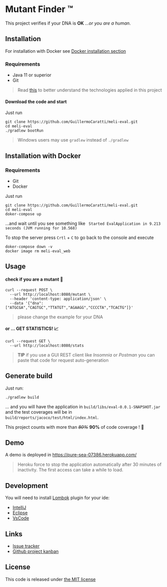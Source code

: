 # Mutant Finder ™ 
This project verifies if your DNA is **OK** _...or you are a human_.

## Installation

For installation with Docker see [Docker installation section](#installation-with-docker)

### Requirements
* Java 11 or superior
* Git
> Read [this](./README.md) to better understand the technologies applied in this  project

#### Download the code and start 

Just run
```shell script
git clone https://github.com/GuillermoCaratti/meli-eval.git
cd meli-eval
./gradlew bootRun
```
> Windows users may use `gradlew` instead of `./gradlew` 

## Installation with Docker

### Requirements
* Git
* Docker

Just run
```shell 
git clone https://github.com/GuillermoCaratti/meli-eval.git
cd meli-eval
doker-compose up
```

...and wait until you see something like ` Started EvalApplication in 9.213 seconds (JVM running for 10.568)`

To stop the server press `Crtl` + `C` to go back to the console and execute

```shell 
doker-compose down -v
docker image rm meli-eval_web
```

## Usage
#### check if you are a mutant :passport_control:

```shell script
curl --request POST \
  --url http://localhost:8080/mutant \
  --header 'content-type: application/json' \
  --data '{"dna":["ATGCGA","CAGTGC","TTATGT","AGAAGG","CCCCTA","TCACTG"]}'
```

> please change the example for your DNA
#### or ... GET STATISTICS! :chart_with_upwards_trend:
```shell script
curl --request GET \
  --url http://localhost:8080/stats
```

> **TIP** if you use a GUI REST client like *Insomnia* or *Postman* you can paste that code 
> for request auto-generation   

## Generate build

Just run:
```shell script
./gradlew build
```

... and you will have the application in `build/libs/eval-0.0.1-SNAPSHOT.jar` and 
 the test coverages will be in  `build/reports/jacoco/test/html/index.html`.

This project counts with more than ~~_80%_~~ **90%** of code coverage ! :ribbon: 

## Demo
A demo is deployed in https://pure-sea-07386.herokuapp.com/

> Heroku force to stop the application automatically after 30 minutes of inactivity. The
>  first access can take a while to load.

## Development

You will need to install [Lombok](https://projectlombok.org/) plugin for your ide:

* [IntelliJ](https://projectlombok.org/setup/eclipse) 
* [Eclipse](https://projectlombok.org/setup/intellij) 
* [VsCode](https://projectlombok.org/setup/vscode) 

## Links

* [Issue tracker](https://github.com/GuillermoCaratti/meli-eval/issues)
* [Github project kanban](https://github.com/GuillermoCaratti/meli-eval/projects/1)

## License
This code is released under [the MIT license][MIT_License]  


[MIT_License]: https://en.wikipedia.org/wiki/MIT_License